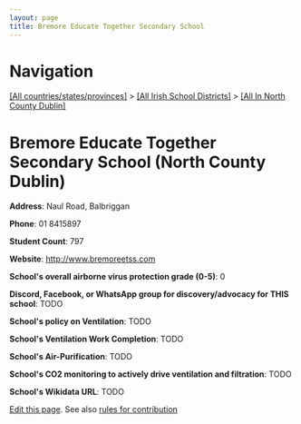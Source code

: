 ```yaml
---
layout: page
title: Bremore Educate Together Secondary School
---
```

# Navigation

[[All countries/states/provinces]](../../..) > [[All Irish School Districts]](../..) > [[All In North County Dublin]](..)

# Bremore Educate Together Secondary School (North County Dublin)

**Address**: Naul Road, Balbriggan

**Phone**: 01 8415897

**Student Count**: 797

**Website**: <http://www.bremoreetss.com>

**School's overall airborne virus protection grade (0-5)**: 0

**Discord, Facebook, or WhatsApp group for discovery/advocacy for THIS school**: TODO

**School's policy on Ventilation**: TODO

**School's Ventilation Work Completion**: TODO

**School's Air-Purification**: TODO

**School's CO2 monitoring to actively drive ventilation and filtration**: TODO

**School's Wikidata URL**: TODO


[Edit this page](https://github.com/ventilate-schools/Ireland/edit/main/./Dublin_North_County_Dublin/Bremore_Educate_Together_Secondary_School.md). See also [rules for contribution](../../../contribution-rules/)